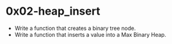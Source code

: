# 0x02-heap_insert

- Write a function that creates a binary tree node.
- Write a function that inserts a value into a Max Binary Heap.